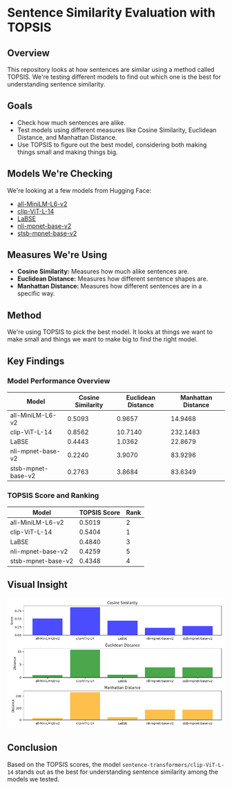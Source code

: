 # Sentence Similarity Evaluation with TOPSIS

## Overview
This repository looks at how sentences are similar using a method called TOPSIS. We're testing different models to find out which one is the best for understanding sentence similarity.

## Goals
- Check how much sentences are alike.
- Test models using different measures like Cosine Similarity, Euclidean Distance, and Manhattan Distance.
- Use TOPSIS to figure out the best model, considering both making things small and making things big.

## Models We're Checking
We're looking at a few models from Hugging Face:
- [all-MiniLM-L6-v2](https://huggingface.co/sentence-transformers/all-MiniLM-L6-v2)
- [clip-ViT-L-14](https://huggingface.co/sentence-transformers/clip-ViT-L-14)
- [LaBSE](https://huggingface.co/sentence-transformers/LaBSE)
- [nli-mpnet-base-v2](https://huggingface.co/sentence-transformers/nli-mpnet-base-v2)
- [stsb-mpnet-base-v2](https://huggingface.co/sentence-transformers/stsb-mpnet-base-v2)

## Measures We're Using
- **Cosine Similarity:** Measures how much alike sentences are.
- **Euclidean Distance:** Measures how different sentence shapes are.
- **Manhattan Distance:** Measures how different sentences are in a specific way.

## Method
We're using TOPSIS to pick the best model. It looks at things we want to make small and things we want to make big to find the right model.

## Key Findings

### Model Performance Overview

| Model                | Cosine Similarity | Euclidean Distance | Manhattan Distance |
|----------------------|-------------------|--------------------|--------------------|
| all-MiniLM-L6-v2     | 0.5093            | 0.9657             | 14.9468            |
| clip-ViT-L-14        | 0.8562            | 10.7140            | 232.1483           |
| LaBSE                | 0.4443            | 1.0362             | 22.8679            |
| nli-mpnet-base-v2    | 0.2240            | 3.9070             | 83.9296            |
| stsb-mpnet-base-v2   | 0.2763            | 3.8684             | 83.6349            |

### TOPSIS Score and Ranking

| Model                | TOPSIS Score | Rank |
|----------------------|--------------|------|
| all-MiniLM-L6-v2     | 0.5019       | 2    |
| clip-ViT-L-14        | 0.5404       | 1    |
| LaBSE                | 0.4840       | 3    |
| nli-mpnet-base-v2    | 0.4259       | 5    |
| stsb-mpnet-base-v2   | 0.4348       | 4    |

## Visual Insight
![Bar Chart](images/similarity_comparison.png)

## Conclusion
Based on the TOPSIS scores, the model `sentence-transformers/clip-ViT-L-14` stands out as the best for understanding sentence similarity among the models we tested.
